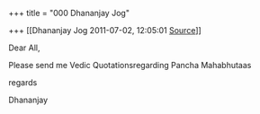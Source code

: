 +++
title = "000 Dhananjay Jog"

+++
[[Dhananjay Jog	2011-07-02, 12:05:01 [Source](https://groups.google.com/g/bvparishat/c/iNdO5cVWlJI)]]



Dear All,



Please send me Vedic Quotationsregarding Pancha Mahabhutaas



regards

Dhananjay

